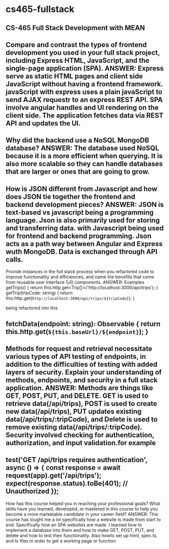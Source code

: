 # cs465-fullstack
CS-465 Full Stack Development with MEAN
--------------------------------------------------------------------------------------------------------------------------------
Compare and contrast the types of frontend development you used in your full stack project, including Express HTML, JavaScript, and the single-page application (SPA).
ANSWER: Express serve as static HTML pages and client side JavaScript without having a frontend framework. javaScript with express uses a plain javaScript to send AJAX requestr to an express REST API. SPA involve angular handles and UI rendering on the client side. The application fetches data via REST API and updates the UI. 
--------------------------------------------------------------------------------------------------------------------------------
Why did the backend use a NoSQL MongoDB database?
ANSWER: The database used NoSQL because it is a more efficient when querying. It is also more scalable so they can handle databases that are larger or ones that are going to grow.
--------------------------------------------------------------------------------------------------------------------------------
How is JSON different from Javascript and how does JSON tie together the frontend and backend development pieces?
ANSWER: JSON is text-based vs javascript being a programming language. Json is also primarily used for storing and transferring data. with Javascript being used for frontend and backend programming. Json acts as a path way between Angular and Express wuth MongoDB. Data is exchanged through API calls.
--------------------------------------------------------------------------------------------------------------------------------
Provide instances in the full stack process when you refactored code to improve functionality and efficiencies, and name the benefits that come from reusable user interface (UI) components.
ANSWER: Examples
getTrips() {
  return this.http.get<Trip[]>('http://localhost:3000/api/trips');
}
getTrip(tripCode: string) {
  return this.http.get<Trip>(`http://localhost:3000/api/trips/${tripCode}`);
}

being refactored into this 

fetchData<T>(endpoint: string): Observable<T> {
  return this.http.get<T>(`${this.baseUrl}/${endpoint}`);
}
--------------------------------------------------------------------------------------------------------------------------------
Methods for request and retrieval necessitate various types of API testing of endpoints, in addition to the difficulties of testing with added layers of security. Explain your understanding of methods, endpoints, and security in a full stack application.
ANSWER: Methods are things like GET, POST, PUT, and DELETE. GET is used to retrieve data(/api/trips), POST is used to create new data(/api/trips), PUT updates existing data(/api/trips/:tripCode), and Delete is used to remove existing data(/api/trips/:tripCode). Security involved checking for authentication, authorization, and input validation.for example
--
test('GET /api/trips requires authentication', async () => {
    const response = await request(app).get('/api/trips');
    expect(response.status).toBe(401); // Unauthorized
});
--------------------------------------------------------------------------------------------------------------------------------
How has this course helped you in reaching your professional goals? What skills have you learned, developed, or mastered in this course to help you become a more marketable candidate in your career field?
ANSWER: This course has tought me a lot specifically how a website is made from start to end. Specifically how an SPA websites are made. I learned how to implement a database into them and how to make GET, POST, PUT, and delete and how to test their functionality. Also howto set up html, spec.ts, and ts files in order to get a working page or function.

